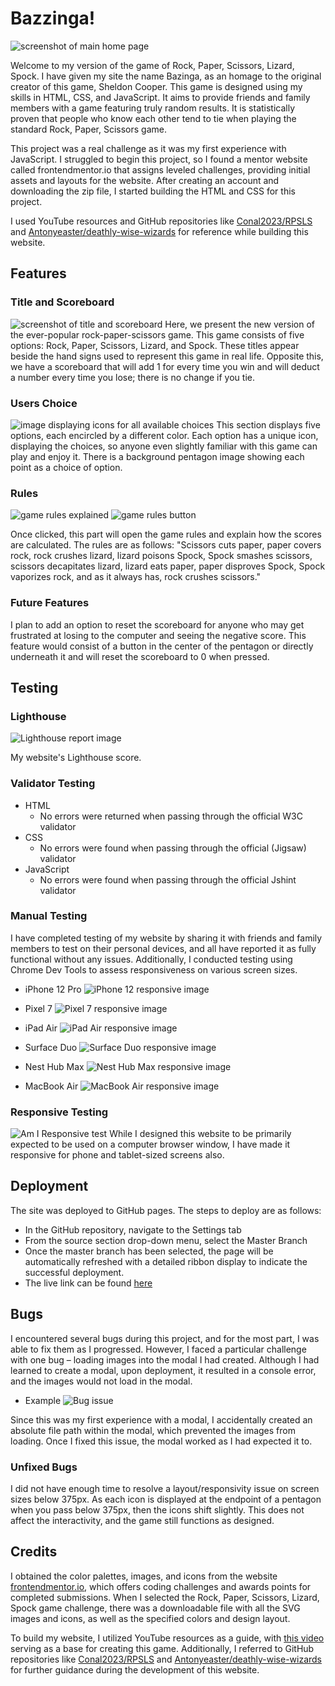 # Bazzinga!
![screenshot of main home page](documents/homescreen.png)

Welcome to my version of the game of Rock, Paper, Scissors, Lizard, Spock. I have given my site the name Bazinga, as an homage to the original creator of this game, Sheldon Cooper. This game is designed using my skills in HTML, CSS, and JavaScript. It aims to provide friends and family members with a game featuring truly random results. It is statistically proven that people who know each other tend to tie when playing the standard Rock, Paper, Scissors game.

This project was a real challenge as it was my first experience with JavaScript. I struggled to begin this project, so I found a mentor website called frontendmentor.io that assigns leveled challenges, providing initial assets and layouts for the website. After creating an account and downloading the zip file, I started building the HTML and CSS for this project.

I used YouTube resources and GitHub repositories like [Conal2023/RPSLS](https://github.com/Conal2023/RPSLS/tree/main) and [Antonyeaster/deathly-wise-wizards](https://github.com/Antonyeaster/deathly-wise-wizards?tab=readme-ov-file#Deployment) for reference while building this website.

## Features
### Title and Scoreboard
![screenshot of title and scoreboard](documents/title-scoreboard.png)
Here, we present the new version of the ever-popular rock-paper-scissors game. This game consists of five options: Rock, Paper, Scissors, Lizard, and Spock. These titles appear beside the hand signs used to represent this game in real life. Opposite this, we have a scoreboard that will add 1 for every time you win and will deduct a number every time you lose; there is no change if you tie.

### Users Choice 
![image displaying icons for all available choices](documents/users-choice.png)
This section displays five options, each encircled by a different color. Each option has a unique icon, displaying the choices, so anyone even slightly familiar with this game can play and enjoy it. There is a background pentagon image showing each point as a choice of option.

### Rules
![game rules explained](documents/rules.png)
![game rules button](documents/rules-button.png)

Once clicked, this part will open the game rules and explain how the scores are calculated. The rules are as follows: "Scissors cuts paper, paper covers rock, rock crushes lizard, lizard poisons Spock, Spock smashes scissors, scissors decapitates lizard, lizard eats paper, paper disproves Spock, Spock vaporizes rock, and as it always has, rock crushes scissors."

### Future Features

I plan to add an option to reset the scoreboard for anyone who may get frustrated at losing to the computer and seeing the negative score. This feature would consist of a button in the center of the pentagon or directly underneath it and will reset the scoreboard to 0 when pressed.

## Testing

### Lighthouse
![Lighthouse report image](documents/lighthouse.png)

My website's Lighthouse score.

### Validator Testing
- HTML
   - No errors were returned when passing through the official W3C validator
- CSS
   - No errors were found when passing through the official (Jigsaw) validator
- JavaScript
   - No errors were found when passing through the official Jshint validator

### Manual Testing
I have completed testing of my website by sharing it with friends and family members to test on their personal devices, and all have reported it as fully functional without any issues. Additionally, I conducted testing using Chrome Dev Tools to assess responsiveness on various screen sizes.

- iPhone 12 Pro
  ![iPhone 12 responsive image](documents/iphone12pro.png)

- Pixel 7
   ![Pixel 7 responsive image](documents/pixel7.png)

- iPad Air
  ![iPad Air responsive image](documents/ipadair.png)

- Surface Duo
![Surface Duo responsive image](documents/surfaceduo.png)

- Nest Hub Max
  ![Nest Hub Max responsive image](documents/nesthubmax.png)

- MacBook Air
   ![MacBook Air responsive image](documents/macbookair.png)

### Responsive Testing
 ![Am I Responsive test](documents/responsive-test.png)
While I designed this website to be primarily expected to be used on a computer browser window, I have made it responsive for phone and tablet-sized screens also.

## Deployment

The site was deployed to GitHub pages. The steps to deploy are as follows:
- In the GitHub repository, navigate to the Settings tab
- From the source section drop-down menu, select the Master Branch
- Once the master branch has been selected, the page will be automatically refreshed with a detailed ribbon display to indicate the successful deployment.
- The live link can be found [here](https://seanbyrne5.github.io/bazzinga/)

## Bugs
 I encountered several bugs during this project, and for the most part, I was able to fix them as I progressed. However, I faced a particular challenge with one bug – loading images into the modal I had created. Although I had learned to create a modal, upon deployment, it resulted in a console error, and the images would not load in the modal.
  - Example
 ![Bug issue](documents/modal-bug.png)

 Since this was my first experience with a modal, I accidentally created an absolute file path within the modal, which prevented the images from loading. Once I fixed this issue, the modal worked as I had expected it to.

### Unfixed Bugs
I did not have enough time to resolve a layout/responsivity issue on screen sizes below 375px. As each icon is displayed at the endpoint of a pentagon when you pass below 375px, then the icons shift slightly. This does not affect the interactivity, and the game still functions as designed.

## Credits
I obtained the color palettes, images, and icons from the website [frontendmentor.io](https://www.frontendmentor.io), which offers coding challenges and awards points for completed submissions. When I selected the Rock, Paper, Scissors, Lizard, Spock game challenge, there was a downloadable file with all the SVG images and icons, as well as the specified colors and design layout.

To build my website, I utilized YouTube resources as a guide, with [this video](https://www.youtube.com/watch?v=P_H4_miTKsI) serving as a base for creating this game. Additionally, I referred to GitHub repositories like [Conal2023/RPSLS](https://github.com/Conal2023/RPSLS/tree/main) and [Antonyeaster/deathly-wise-wizards](https://github.com/Antonyeaster/deathly-wise-wizards?tab=readme-ov-file#Deployment) for further guidance during the development of this website.